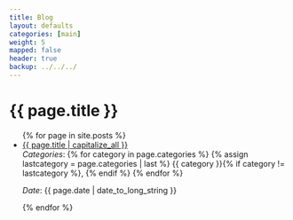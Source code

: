 ```yaml
---
title: Blog 
layout: defaults
categories: [main]
weight: 5
mapped: false
header: true
backup: ../../../
---
```


# {{ page.title }}
<ul class="fa-ul">
{% for page in site.posts %}
    <li><i class="fa-li fa fa-edit fa-lg"></i><a class="major" href="{{ page.url }}">{{ page.title | capitalize_all }}</a></li>
    <em>Categories</em>: 
    {% for category in page.categories %}
        {% assign lastcategory = page.categories | last %}
        {{ category }}{% if category != lastcategory %},
        {% endif %}
    {% endfor %} 
    <p>
    <em>Date</em>: {{ page.date | date_to_long_string }} <p></p>
{% endfor %} 
</ul>

